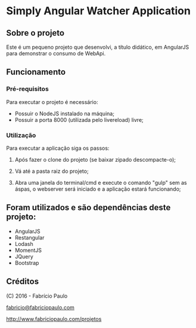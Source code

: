 # Simply Angular Watcher Application

## Sobre o projeto

Este é um pequeno projeto que desenvolvi, a título didático, em AngularJS para demonstrar o consumo de WebApi.

## Funcionamento

### Pré-requisitos
Para executar o projeto é necessário:
- Possuir o NodeJS instalado na máquina;
- Possuir a porta 8000 (utilizada pelo livereload) livre;

### Utilização

Para executar a aplicação siga os passos:
1. Após fazer o clone do projeto (se baixar zipado descompacte-o);

2. Vá até a pasta raiz do projeto;

3. Abra uma janela do terminal/cmd e execute o comando "gulp" sem as áspas, o webserver será iniciado e a aplicação estará funcionando;

## Foram utilizados e são dependências deste projeto:
- AngularJS
- Restangular
- Lodash
- MomentJS
- JQuery
- Bootstrap

## Créditos
(C) 2016 - Fabrício Paulo

fabricio@fabriciopaulo.com

http://www.fabriciopaulo.com/projetos

